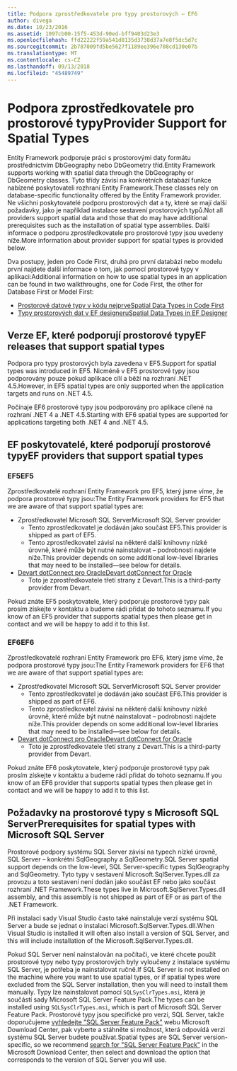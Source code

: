```yaml
---
title: Podpora zprostředkovatele pro typy prostorových – EF6
author: divega
ms.date: 10/23/2016
ms.assetid: 1097cb00-15f5-453d-90ed-bff9403d23e3
ms.openlocfilehash: ffd22222f59a541d8135d3738d37a7e8f5dc5d7c
ms.sourcegitcommit: 2b787009fd5be5627f1189ee396e708cd130e07b
ms.translationtype: MT
ms.contentlocale: cs-CZ
ms.lasthandoff: 09/13/2018
ms.locfileid: "45489749"
---
```

# <a name="provider-support-for-spatial-types"></a><span data-ttu-id="aad48-102">Podpora zprostředkovatele pro prostorové typy</span><span class="sxs-lookup"><span data-stu-id="aad48-102">Provider Support for Spatial Types</span></span>
<span data-ttu-id="aad48-103">Entity Framework podporuje práci s prostorovými daty formátu prostřednictvím DbGeography nebo DbGeometry tříd.</span><span class="sxs-lookup"><span data-stu-id="aad48-103">Entity Framework supports working with spatial data through the DbGeography or DbGeometry classes.</span></span> <span data-ttu-id="aad48-104">Tyto třídy závisí na konkrétních databází funkce nabízené poskytovateli rozhraní Entity Framework.</span><span class="sxs-lookup"><span data-stu-id="aad48-104">These classes rely on database-specific functionality offered by the Entity Framework provider.</span></span> <span data-ttu-id="aad48-105">Ne všichni poskytovatelé podporu prostorových dat a ty, které se mají další požadavky, jako je například instalace sestavení prostorových typů.</span><span class="sxs-lookup"><span data-stu-id="aad48-105">Not all providers support spatial data and those that do may have additional prerequisites such as the installation of spatial type assemblies.</span></span> <span data-ttu-id="aad48-106">Další informace o podporu zprostředkovatele pro prostorové typy jsou uvedeny níže.</span><span class="sxs-lookup"><span data-stu-id="aad48-106">More information about provider support for spatial types is provided below.</span></span>  

<span data-ttu-id="aad48-107">Dva postupy, jeden pro Code First, druhá pro první databázi nebo modelu první najdete další informace o tom, jak pomocí prostorové typy v aplikaci:</span><span class="sxs-lookup"><span data-stu-id="aad48-107">Additional information on how to use spatial types in an application can be found in two walkthroughs, one for Code First, the other for Database First or Model First:</span></span>  

- [<span data-ttu-id="aad48-108">Prostorové datové typy v kódu nejprve</span><span class="sxs-lookup"><span data-stu-id="aad48-108">Spatial Data Types in Code First</span></span>](~/ef6/modeling/code-first/data-types/spatial.md)  
- [<span data-ttu-id="aad48-109">Typy prostorových dat v EF designeru</span><span class="sxs-lookup"><span data-stu-id="aad48-109">Spatial Data Types in EF Designer</span></span>](~/ef6/modeling/designer/data-types/spatial.md)  

## <a name="ef-releases-that-support-spatial-types"></a><span data-ttu-id="aad48-110">Verze EF, které podporují prostorové typy</span><span class="sxs-lookup"><span data-stu-id="aad48-110">EF releases that support spatial types</span></span>  

<span data-ttu-id="aad48-111">Podpora pro typy prostorových byla zavedena v EF5.</span><span class="sxs-lookup"><span data-stu-id="aad48-111">Support for spatial types was introduced in EF5.</span></span> <span data-ttu-id="aad48-112">Nicméně v EF5 prostorové typy jsou podporovány pouze pokud aplikace cílí a běží na rozhraní .NET 4.5.</span><span class="sxs-lookup"><span data-stu-id="aad48-112">However, in EF5 spatial types are only supported when the application targets and runs on .NET 4.5.</span></span>  

<span data-ttu-id="aad48-113">Počínaje EF6 prostorové typy jsou podporovány pro aplikace cílené na rozhraní .NET 4 a .NET 4.5.</span><span class="sxs-lookup"><span data-stu-id="aad48-113">Starting with EF6 spatial types are supported for applications targeting both .NET 4 and .NET 4.5.</span></span>  

## <a name="ef-providers-that-support-spatial-types"></a><span data-ttu-id="aad48-114">EF poskytovatelé, které podporují prostorové typy</span><span class="sxs-lookup"><span data-stu-id="aad48-114">EF providers that support spatial types</span></span>  

### <a name="ef5"></a><span data-ttu-id="aad48-115">EF5</span><span class="sxs-lookup"><span data-stu-id="aad48-115">EF5</span></span>  

<span data-ttu-id="aad48-116">Zprostředkovatelé rozhraní Entity Framework pro EF5, který jsme víme, že podpora prostorové typy jsou:</span><span class="sxs-lookup"><span data-stu-id="aad48-116">The Entity Framework providers for EF5 that we are aware of that support spatial types are:</span></span>  

- <span data-ttu-id="aad48-117">Zprostředkovatel Microsoft SQL Server</span><span class="sxs-lookup"><span data-stu-id="aad48-117">Microsoft SQL Server provider</span></span>  
    - <span data-ttu-id="aad48-118">Tento zprostředkovatel je dodáván jako součást EF5.</span><span class="sxs-lookup"><span data-stu-id="aad48-118">This provider is shipped as part of EF5.</span></span>  
    - <span data-ttu-id="aad48-119">Tento zprostředkovatel závisí na některé další knihovny nízké úrovně, které může být nutné nainstalovat – podrobnosti najdete níže.</span><span class="sxs-lookup"><span data-stu-id="aad48-119">This provider depends on some additional low-level libraries that may need to be installed—see below for details.</span></span>  
- [<span data-ttu-id="aad48-120">Devart dotConnect pro Oracle</span><span class="sxs-lookup"><span data-stu-id="aad48-120">Devart dotConnect for Oracle</span></span>](http://www.devart.com/dotconnect/oracle/)  
    - <span data-ttu-id="aad48-121">Toto je zprostředkovatele třetí strany z Devart.</span><span class="sxs-lookup"><span data-stu-id="aad48-121">This is a third-party provider from Devart.</span></span>  

<span data-ttu-id="aad48-122">Pokud znáte EF5 poskytovatele, který podporuje prostorové typy pak prosím získejte v kontaktu a budeme rádi přidat do tohoto seznamu.</span><span class="sxs-lookup"><span data-stu-id="aad48-122">If you know of an EF5 provider that supports spatial types then please get in contact and we will be happy to add it to this list.</span></span>  

### <a name="ef6"></a><span data-ttu-id="aad48-123">EF6</span><span class="sxs-lookup"><span data-stu-id="aad48-123">EF6</span></span>  

<span data-ttu-id="aad48-124">Zprostředkovatelé rozhraní Entity Framework pro EF6, který jsme víme, že podpora prostorové typy jsou:</span><span class="sxs-lookup"><span data-stu-id="aad48-124">The Entity Framework providers for EF6 that we are aware of that support spatial types are:</span></span>  

- <span data-ttu-id="aad48-125">Zprostředkovatel Microsoft SQL Server</span><span class="sxs-lookup"><span data-stu-id="aad48-125">Microsoft SQL Server provider</span></span>  
    - <span data-ttu-id="aad48-126">Tento zprostředkovatel je dodáván jako součást EF6.</span><span class="sxs-lookup"><span data-stu-id="aad48-126">This provider is shipped as part of EF6.</span></span>  
    - <span data-ttu-id="aad48-127">Tento zprostředkovatel závisí na některé další knihovny nízké úrovně, které může být nutné nainstalovat – podrobnosti najdete níže.</span><span class="sxs-lookup"><span data-stu-id="aad48-127">This provider depends on some additional low-level libraries that may need to be installed—see below for details.</span></span>  
- [<span data-ttu-id="aad48-128">Devart dotConnect pro Oracle</span><span class="sxs-lookup"><span data-stu-id="aad48-128">Devart dotConnect for Oracle</span></span>](http://www.devart.com/dotconnect/oracle/)  
    - <span data-ttu-id="aad48-129">Toto je zprostředkovatele třetí strany z Devart.</span><span class="sxs-lookup"><span data-stu-id="aad48-129">This is a third-party provider from Devart.</span></span>  

<span data-ttu-id="aad48-130">Pokud znáte EF6 poskytovatele, který podporuje prostorové typy pak prosím získejte v kontaktu a budeme rádi přidat do tohoto seznamu.</span><span class="sxs-lookup"><span data-stu-id="aad48-130">If you know of an EF6 provider that supports spatial types then please get in contact and we will be happy to add it to this list.</span></span>  

## <a name="prerequisites-for-spatial-types-with-microsoft-sql-server"></a><span data-ttu-id="aad48-131">Požadavky na prostorové typy s Microsoft SQL Server</span><span class="sxs-lookup"><span data-stu-id="aad48-131">Prerequisites for spatial types with Microsoft SQL Server</span></span>  

<span data-ttu-id="aad48-132">Prostorové podpory systému SQL Server závisí na typech nízké úrovně, SQL Server – konkrétní SqlGeography a SqlGeometry.</span><span class="sxs-lookup"><span data-stu-id="aad48-132">SQL Server spatial support depends on the low-level, SQL Server-specific types SqlGeography and SqlGeometry.</span></span> <span data-ttu-id="aad48-133">Tyto typy v sestavení Microsoft.SqlServer.Types.dll za provozu a toto sestavení není dodán jako součást EF nebo jako součást rozhraní .NET Framework.</span><span class="sxs-lookup"><span data-stu-id="aad48-133">These types live in Microsoft.SqlServer.Types.dll assembly, and this assembly is not shipped as part of EF or as part of the .NET Framework.</span></span>  

<span data-ttu-id="aad48-134">Při instalaci sady Visual Studio často také nainstaluje verzi systému SQL Server a bude se jednat o instalaci Microsoft.SqlServer.Types.dll.</span><span class="sxs-lookup"><span data-stu-id="aad48-134">When Visual Studio is installed it will often also install a version of SQL Server, and this will include installation of the Microsoft.SqlServer.Types.dll.</span></span>  

<span data-ttu-id="aad48-135">Pokud SQL Server není nainstalován na počítači, ve které chcete použít prostorové typy nebo typy prostorových byly vyloučeny z instalace systému SQL Server, je potřeba je nainstalovat ručně.</span><span class="sxs-lookup"><span data-stu-id="aad48-135">If SQL Server is not installed on the machine where you want to use spatial types, or if spatial types were excluded from the SQL Server installation, then you will need to install them manually.</span></span> <span data-ttu-id="aad48-136">Typy lze nainstalovat pomocí `SQLSysClrTypes.msi`, která je součástí sady Microsoft SQL Server Feature Pack.</span><span class="sxs-lookup"><span data-stu-id="aad48-136">The types can be installed using `SQLSysClrTypes.msi`, which is part of Microsoft SQL Server Feature Pack.</span></span> <span data-ttu-id="aad48-137">Prostorové typy jsou specifické pro verzi, SQL Server, takže doporučujeme [vyhledejte "SQL Server Feature Pack"](https://www.microsoft.com/en-us/search/result.aspx?q=sql+server+feature+pack) webu Microsoft Download Center, pak vyberte a stáhněte si možnost, která odpovídá verzi systému SQL Server budete používat.</span><span class="sxs-lookup"><span data-stu-id="aad48-137">Spatial types are SQL Server version-specific, so we recommend [search for "SQL Server Feature Pack"](https://www.microsoft.com/en-us/search/result.aspx?q=sql+server+feature+pack) in the Microsoft Download Center, then select and download the option that corresponds to the version of SQL Server you will use.</span></span>
